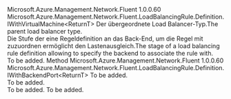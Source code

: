 <Type Name="IWithBackend&lt;ReturnT&gt;" FullName="Microsoft.Azure.Management.Network.Fluent.LoadBalancingRule.Definition.IWithBackend&lt;ReturnT&gt;">
  <TypeSignature Language="C#" Value="public interface IWithBackend&lt;ReturnT&gt; : Microsoft.Azure.Management.Network.Fluent.LoadBalancingRule.Definition.IWithVirtualMachine&lt;ReturnT&gt;" />
  <TypeSignature Language="ILAsm" Value=".class public interface auto ansi abstract IWithBackend`1&lt;ReturnT&gt; implements class Microsoft.Azure.Management.Network.Fluent.LoadBalancingRule.Definition.IWithVirtualMachine`1&lt;!ReturnT&gt;" />
  <TypeSignature Language="DocId" Value="T:Microsoft.Azure.Management.Network.Fluent.LoadBalancingRule.Definition.IWithBackend`1" />
  <TypeSignature Language="VB.NET" Value="Public Interface IWithBackend(Of ReturnT)&#xA;Implements IWithVirtualMachine(Of ReturnT)" />
  <TypeSignature Language="F#" Value="type IWithBackend&lt;'ReturnT&gt; = interface&#xA;    interface IWithVirtualMachine&lt;'ReturnT&gt;" />
  <AssemblyInfo>
    <AssemblyName>Microsoft.Azure.Management.Network.Fluent</AssemblyName>
    <AssemblyVersion>1.0.0.60</AssemblyVersion>
  </AssemblyInfo>
  <TypeParameters>
    <TypeParameter Name="ParentT" />
  </TypeParameters>
  <Interfaces>
    <Interface>
      <InterfaceName>Microsoft.Azure.Management.Network.Fluent.LoadBalancingRule.Definition.IWithVirtualMachine&lt;ReturnT&gt;</InterfaceName>
    </Interface>
  </Interfaces>
  <Docs>
    <typeparam name="ReturnT"><span data-ttu-id="467d3-101">Der übergeordnete Load Balancer-Typ.</span><span class="sxs-lookup"><span data-stu-id="467d3-101">The parent load balancer type.</span></span></typeparam>
    <summary>
            <span data-ttu-id="467d3-102">Die Stufe der eine Regeldefinition an das Back-End, um die Regel mit zuzuordnen ermöglicht den Lastenausgleich.</span><span class="sxs-lookup"><span data-stu-id="467d3-102">The stage of a load balancing rule definition allowing to specify the backend to associate the rule with.</span></span>
            </summary>
    <remarks>To be added.</remarks>
  </Docs>
  <Members>
    <Member MemberName="ToBackend">
      <MemberSignature Language="C#" Value="public Microsoft.Azure.Management.Network.Fluent.LoadBalancingRule.Definition.IWithBackendPort&lt;ReturnT&gt; ToBackend (string backendName);" />
      <MemberSignature Language="ILAsm" Value=".method public hidebysig newslot virtual instance class Microsoft.Azure.Management.Network.Fluent.LoadBalancingRule.Definition.IWithBackendPort`1&lt;!ReturnT&gt; ToBackend(string backendName) cil managed" />
      <MemberSignature Language="DocId" Value="M:Microsoft.Azure.Management.Network.Fluent.LoadBalancingRule.Definition.IWithBackend`1.ToBackend(System.String)" />
      <MemberSignature Language="VB.NET" Value="Public Function ToBackend (backendName As String) As IWithBackendPort(Of ReturnT)" />
      <MemberSignature Language="F#" Value="abstract member ToBackend : string -&gt; Microsoft.Azure.Management.Network.Fluent.LoadBalancingRule.Definition.IWithBackendPort&lt;'ReturnT&gt;" Usage="iWithBackend.ToBackend backendName" />
      <MemberType>Method</MemberType>
      <AssemblyInfo>
        <AssemblyName>Microsoft.Azure.Management.Network.Fluent</AssemblyName>
        <AssemblyVersion>1.0.0.60</AssemblyVersion>
      </AssemblyInfo>
      <ReturnValue>
        <ReturnType>Microsoft.Azure.Management.Network.Fluent.LoadBalancingRule.Definition.IWithBackendPort&lt;ReturnT&gt;</ReturnType>
      </ReturnValue>
      <Parameters>
        <Parameter Name="backendName" Type="System.String" />
      </Parameters>
      <Docs>
        <param name="backendName">To be added.</param>
        <summary>To be added.</summary>
        <returns>To be added.</returns>
        <remarks>To be added.</remarks>
      </Docs>
    </Member>
  </Members>
</Type>